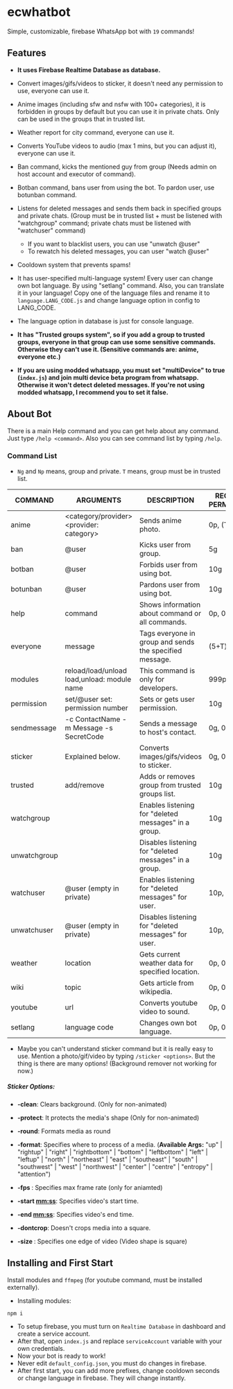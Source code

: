
# ecwhatbot
Simple, customizable, firebase WhatsApp bot with `19` commands!

## Features

- **It uses  Firebase Realtime Database as database.**

- Convert images/gifs/videos to sticker, it doesn't need any permission to use, everyone can use it.

- Anime images (including sfw and nsfw with 100+ categories), it is forbidden in groups by default but you can use it in private chats. Only can be used in the groups that in trusted list.

- Weather report for city command, everyone can use it.

- Converts YouTube videos to audio (max 1 mins, but you can adjust it), everyone can use it.

- Ban command, kicks the mentioned guy from group (Needs admin on host account and executor of command).
- Botban command, bans user from using the bot. To pardon user, use botunban command.
- Listens for deleted messages and sends them back in specified groups and private chats. (Group must be in trusted list + must be listened with "watchgroup" command; private chats must be listened with "watchuser" command)
  - If you want to blacklist users, you can use "unwatch @user"
  - To rewatch his deleted messages, you can user "watch @user"
- Cooldown system that prevents spams!
- It has user-specified multi-language system! Every user can change own bot language. By using "setlang" command. Also, you can translate it in your language! Copy one of the language files and rename it to `language.LANG_CODE.js` and change language option in config to LANG_CODE.
- The language option in database is just for console language.

- **It has "Trusted groups system", so if you add a group to trusted groups, everyone in that group can use some sensitive commands. Otherwise they can't use it. (Sensitive commands are: anime, everyone etc.)**
- **If you are using modded whatsapp, you must set "multiDevice" to true (`index.js`) and join multi device beta program from whatsapp. Otherwise it won't detect deleted messages. If you're not using modded whatsapp, I recommend you to set it false.**
## About Bot

There is a main Help command and you can get help about any command. Just type `/help <command>`. Also you can see command list by typing `/help`.

  

### Command List
- `Ng` and `Np` means, group and private.  `T` means, group must be in trusted list.


| COMMAND | ARGUMENTS | DESCRIPTION | REQUIRED PERMISSIONS | TRIGGERS IN |
|---|---|---|---|---|
| anime | <category/provider> <provider: category> | Sends anime photo. | 0p, (T+0)g | private, group |
| ban | @user | Kicks user from group. | 5g | group |
| botban | @user | Forbids user from using bot. | 10g | group |
| botunban | @user | Pardons user from using bot. | 10g | group |
| help | command | Shows information about command or all commands. | 0p, 0g | private, group |
| everyone | message | Tags everyone in group and sends the specified message. | (5+T)g | group |
| modules | reload/load/unload load,unload: module name | This command is only for developers. | 999p, 999g | private, group |
| permission | set/@user set: permission number | Sets or gets user permission. | 10g | group |
| sendmessage | -c ContactName -m Message -s SecretCode | Sends a message to host's contact. | 0g, 0p | private, group |
| sticker | Explained below. | Converts images/gifs/videos to sticker. | 0g, 0p | private, group |
| trusted | add/remove | Adds or removes group from trusted groups list. | 10g | group |
| watchgroup |  | Enables listening for "deleted messages" in a group. | 10g | group |
| unwatchgroup |  | Disables listening for "deleted messages" in a group. | 10g | group |
| watchuser | @user (empty in private) | Enables listening for "deleted messages" for user. | 10p, 10g | private, group |
| unwatchuser | @user (empty in private) | Disables listening for "deleted messages" for user. | 10p, 10g | private, group |
| weather | location | Gets current weather data for specified location. | 0p, 0g | private, group |
| wiki | topic | Gets article from wikipedia. | 0p, 0g | private, group |
| youtube | url | Converts youtube video to sound. | 0p, 0g | private, group |
| setlang | language code | Changes own bot language. | 0p, 0g | private, group |
- Maybe you can't understand sticker command but it is really easy to use. Mention a photo/gif/video by typing `/sticker <options>`. But the thing is there are many options! (Background remover not working for now.)

  

##### Sticker Options:

-  **-clean**: Clears background. (Only for non-animated)

-  **-protect**: It protects the media's shape (Only for non-animated)

-  **-round**: Formats media as round

-  **-format**: Specifies where to process of a media. (__Available Args:__ "up" | "rightup" | "right" | "rightbottom" | "bottom" | "leftbottom" | "left" | "leftup" | "north" | "northeast" | "east" | "southeast" | "south" | "southwest" | "west" | "northwest" | "center" | "centre" | "entropy" | "attention")

-  **-fps <number>**: Specifies max frame rate (only for aniamted)

-  **-start <mm:ss>**: Specifies video's start time.

-  **-end <mm:ss>**: Specifies video's end time.

-  **-dontcrop**: Doesn't crops media into a square.

-  **-size <number>**: Specifies one edge of video (Video shape is square)

  

## Installing and First Start

Install modules and `ffmpeg` (for youtube command, must be installed externally).
- Installing modules:
```batch
npm i
```

- To setup firebase, you must turn on `Realtime Database` in dashboard and create a service account.
- After that, open `index.js` and replace `serviceAccount` variable with your own credentials.
- Now your bot is ready to work!
- Never edit `default_config.json`, you must do changes in firebase.
- After first start, you can add more prefixes, change cooldown seconds or change language in firebase. They will change instantly.